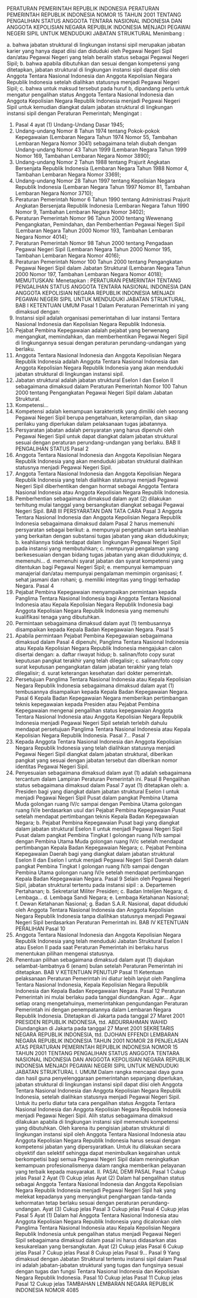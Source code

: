  PERATURAN PEMERINTAH REPUBLIK INDONESIA PERATURAN PEMERINTAH REPUBLIK INDONESIA NOMOR 15 TAHUN 2001 TENTANG PENGALIHAN STATUS ANGGOTA TENTARA NASIONAL INDONESIA DAN ANGGOTA KEPOLISIAN NEGARA REPUBLIK INDONESIA MENJADI PEGAWAI NEGERI SIPIL UNTUK MENDUDUKI JABATAN STRUKTURAL
Menimbang :

a. bahwa jabatan struktural di lingkungan instansi sipil merupakan jabatan karier yang hanya dapat diisi dan diduduki oleh Pegawai Negeri Sipil dan/atau Pegawai Negeri yang telah beralih status sebagai Pegawai Negeri Sipil;
b. bahwa apabila dibutuhkan dan sesuai dengan kompetensi yang ditetapkan, jabatan struktural di lingkungan instansi sipil dapat diisi oleh Anggota Tentara Nasional Indonesia dan Anggota Kepolisian Negara Republik Indonesia setelah dialihkan statusnya menjadi Pegawai Negeri Sipil;
c. bahwa untuk maksud tersebut pada huruf b, dipandang perlu untuk mengatur pengalihan status Anggota Tentara Nasional Indonesia dan Anggota Kepolisian Negara Republik Indonesia menjadi Pegawai Negeri Sipil untuk kemudian diangkat dalam jabatan struktural di lingkungan instansi sipil dengan Peraturan Pemerintah;
Mengingat :

1. Pasal 4 ayat (1) Undang-Undang Dasar 1945;
2. Undang-undang Nomor 8 Tahun 1974 tentang Pokok-pokok Kepegawaian (Lembaran Negara Tahun 1974 Nomor 55, Tambahan Lembaran Negara Nomor 3041) sebagaimana telah diubah dengan Undang-undang Nomor 43 Tahun 1999 (Lembaran Negara Tahun 1999 Nomor 169, Tambahan Lembaran Negara Nomor 3890);
3. Undang-undang Nomor 2 Tahun 1988 tentang Prajurit Angkatan Bersenjata Republik Indonesia (Lembaran Negara Tahun 1988 Nomor 4, Tambahan Lembaran Negara Nomor 3369);
4. Undang-undang Nomor 28 Tahun 1997 tentang Kepolisian Negara Republik Indonesia (Lembaran Negara Tahun 1997 Nomor 81, Tambahan Lembaran Negara Nomor 3710);
5. Peraturan Pemerintah Nomor 6 Tahun 1990 tentang Administrasi Prajurit Angkatan Bersenjata Republik Indonesia (Lembaran Negara Tahun 1990 Nomor 9, Tambahan Lembaran Negara Nomor 3402);
6. Peraturan Pemerintah Nomor 96 Tahun 2000 tentang Wewenang Pengangkatan, Pemindahan, dan Pemberhentian Pegawai Negeri Sipil (Lembaran Negara Tahun 2000 Nomor 193, Tambahan Lembaran Negara Nomor 4014);
7. Peraturan Pemerintah Nomor 98 Tahun 2000 tentang Pengadaan Pegawai Negeri Sipil (Lembaran Negara Tahun 2000 Nomor 195, Tambahan Lembaran Negara Nomor 4016);
8. Peraturan Pemerintah Nomor 100 Tahun 2000 tentang Pengangkatan Pegawai Negeri Sipil dalam Jabatan Struktural (Lembaran Negara Tahun 2000 Nomor 197, Tambahan Lembaran Negara Nomor 4018);
MEMUTUSKAN:
 Menetapkan : PERATURAN PEMERINTAH TENTANG PENGALIHAN STATUS ANGGOTA TENTARA NASIONAL INDONESIA DAN ANGGOTA KEPOLISIAN NEGARA REPUBLIK INDONESIA MENJADI PEGAWAI NEGERI SIPIL UNTUK MENDUDUKI JABATAN STRUKTURAL.
BAB I KETENTUAN UMUM
Pasal 1
Dalam Peraturan Pemerintah ini yang dimaksud dengan:
1. Instansi sipil adalah organisasi pemerintahan di luar instansi Tentara Nasional Indonesia dan Kepolisian Negara Republik Indonesia.
2. Pejabat Pembina Kepegawaian adalah pejabat yang berwenang mengangkat, memindahkan, dan memberhentikan Pegawai Negeri Sipil di lingkungannya sesuai dengan peraturan perundang-undangan yang berlaku.
3. Anggota Tentara Nasional Indonesia dan Anggota Kepolisian Negara Republik Indonesia adalah Anggota Tentara Nasional Indonesia dan Anggota Kepolisian Negara Republik Indonesia yang akan menduduki jabatan struktural di lingkungan instansi sipil.
4. Jabatan struktural adalah jabatan struktural Eselon I dan Eselon II sebagaimana dimaksud dalam Peraturan Pemerintah Nomor 100 Tahun 2000 tentang Pengangkatan Pegawai Negeri Sipil dalam Jabatan Struktural.
5. Kompetensi...
5. Kompetensi adalah kemampuan karakteristik yang dimiliki oleh seorang Pegawai Negeri Sipil berupa pengetahuan, keterampilan, dan sikap perilaku yang diperlukan dalam pelaksanaan tugas jabatannya.
6. Persyaratan jabatan adalah persyaratan yang harus dipenuhi oleh Pegawai Negeri Sipil untuk dapat diangkat dalam jabatan struktural sesuai dengan peraturan perundang-undangan yang berlaku.
BAB II PENGALIHAN STATUS
Pasal 2
7. Anggota Tentara Nasional Indonesia dan Anggota Kepolisian Negara Republik Indonesia yang akan menduduki jabatan struktural dialihkan statusnya menjadi Pegawai Negeri Sipil.
8. Anggota Tentara Nasional Indonesia dan Anggota Kepolisian Negara Republik Indonesia yang telah dialihkan statusnya menjadi Pegawai Negeri Sipil diberhentikan dengan hormat sebagai Anggota Tentara Nasional Indonesia atau Anggota Kepolisian Negara Republik Indonesia.
9. Pemberhentian sebagaimana dimaksud dalam ayat (2) dilakukan terhitung mulai tanggal yang bersangkutan diangkat sebagai Pegawai Negeri Sipil.
BAB III PERSYARATAN DAN TATA CARA
Pasal 3
Anggota Tentara Nasional Indonesia dan Anggota Kepolisian Negara Republik Indonesia sebagaimana dimaksud dalam Pasal 2 harus memenuhi persyaratan sebagai berikut:
a. mempunyai pengetahuan serta keahlian yang berkaitan dengan substansi tugas jabatan yang akan didudukinya;
b. keahliannya tidak terdapat dalam lingkungan Pegawai Negeri Sipil pada instansi yang membutuhkan;
c. mempunyai pengalaman yang berkesesuaian dengan bidang tugas jabatan yang akan didudukinya;
d. memenuhi...
d. memenuhi syarat jabatan dan syarat kompetensi yang ditentukan bagi Pegawai Negeri Sipil;
e. mempunyai kemampuan manajerial dan/atau mempunyai pengalaman memimpin organisasi;
f. sehat jasmani dan rohani;
g. memiliki integritas yang tinggi terhadap Negara.
Pasal 4
1. Pejabat Pembina Kepegawaian menyampaikan permintaan kepada Panglima Tentara Nasional Indonesia bagi Anggota Tentara Nasional Indonesia atau Kepala Kepolisian Negara Republik Indonesia bagi Anggota Kepolisian Negara Republik Indonesia yang memenuhi kualifikasi tenaga yang dibutuhkan.
2. Permintaan sebagaimana dimaksud dalam ayat (1) tembusannya disampaikan kepada Kepala Badan Kepegawaian Negara.
Pasal 5
1. Apabila permintaan Pejabat Pembina Kepegawaian sebagaimana dimaksud dalam Pasal 4 dipenuhi, Panglima Tentara Nasional Indonesia atau Kepala Kepolisian Negara Republik Indonesia mengajukan calon disertai dengan:
a. daftar riwayat hidup;
b. salinan/foto copy surat keputusan pangkat terakhir yang telah dilegalisir;
c. salinan/foto copy surat keputusan pengangkatan dalam jabatan terakhir yang telah dilegalisir;
d. surat keterangan kesehatan dari dokter pemerintah.
2. Persetujuan Panglima Tentara Nasional Indonesia atau Kepala Kepolisian Negara Republik Indonesia sebagaimana dimaksud dalam ayat (1) tembusannya disampaikan kepada Kepala Badan Kepegawaian Negara.
Pasal 6
Kepala Badan Kepegawaian Negara memberikan pertimbangan teknis kepegawaian kepada Presiden atau Pejabat Pembina Kepegawaian mengenai pengalihan status kepegawaian Anggota Tentara Nasional Indonesia atau Anggota Kepolisian Negara Republik Indonesia menjadi Pegawai Negeri Sipil setelah terlebih dahulu mendapat persetujuan Panglima Tentara Nasional Indonesia atau Kepala Kepolisian Negara Republik Indonesia. Pasal 7...
Pasal 7
1. Kepada Anggota Tentara Nasional Indonesia dan Anggota Kepolisian Negara Republik Indonesia yang telah dialihkan statusnya menjadi Pegawai Negeri Sipil diangkat dalam jabatan struktural, diberikan pangkat yang sesuai dengan jabatan tersebut dan diberikan nomor identitas Pegawai Negeri Sipil.
2. Penyesuaian sebagaimana dimaksud dalam ayat (1) adalah sebagaimana tercantum dalam Lampiran Peraturan Pemerintah ini.
Pasal 8
Pengalihan status sebagaimana dimaksud dalam Pasal 7 ayat (1) ditetapkan oleh:
a. Presiden bagi yang diangkat dalam jabatan struktural Eselon I untuk menjadi Pegawai Negeri Sipil Pusat dalam pangkat Pembina Utama Muda golongan ruang IV/c sampai dengan Pembina Utama golongan ruang IV/e berdasarkan usul dari Pejabat Pembina Kepegawaian Pusat setelah mendapat pertimbangan teknis Kepala Badan Kepegawaian Negara;
b. Pejabat Pembina Kepegawaian Pusat bagi yang diangkat dalam jabatan struktural Eselon II untuk menjadi Pegawai Negeri Sipil Pusat dalam pangkat Pembina Tingkat I golongan ruang IV/b sampai dengan Pembina Utama Muda golongan ruang IV/c setelah mendapat pertimbangan Kepala Badan Kepegawaian Negara;
c. Pejabat Pembina Kepegawaian Daerah bagi yang diangkat dalam jabatan struktural Eselon II dan Eselon I untuk menjadi Pegawai Negeri Sipil Daerah dalam pangkat Pembina Tingkat I golongan ruang IV/b sampai dengan Pembina Utama golongan ruang IV/e setelah mendapat pertimbangan Kepala Badan Kepegawaian Negara.
Pasal 9
Selain oleh Pegawai Negeri Sipil, jabatan struktural tertentu pada instansi sipil :
a. Departemen Pertahanan;
b. Sekretariat Militer Presiden;
c. Badan Intelijen Negara;
d. Lembaga...
d. Lembaga Sandi Negara;
e. Lembaga Ketahanan Nasional;
f. Dewan Ketahanan Nasional;
g. Badan S.A.R. Nasional, dapat diduduki oleh Anggota Tentara Nasional Indonesia dan Anggota Kepolisian Negara Republik Indonesia tanpa dialihkan statusnya menjadi Pegawai Negeri Sipil berdasarkan Peraturan Pemerintah ini.
BAB IV KETENTUAN PERALIHAN
Pasal 10
1. Anggota Tentara Nasional Indonesia dan Anggota Kepolisian Negara Republik Indonesia yang telah menduduki Jabatan Struktural Eselon I atau Eselon II pada saat Peraturan Pemerintah ini berlaku harus menentukan pilihan mengenai statusnya.
2. Penentuan pilihan sebagaimana dimaksud dalam ayat (1) diajukan selambat-lambatnya 6 (enam) bulan setelah Peraturan Pemerintah ini ditetapkan.
BAB V KETENTUAN PENUTUP
Pasal 11
Ketentuan pelaksanaan Peraturan Pemerintah ini diatur lebih lanjut oleh Panglima Tentara Nasional Indonesia, Kepala Kepolisian Negara Republik Indonesia dan Kepala Badan Kepegawaian Negara.
Pasal 12
Peraturan Pemerintah ini mulai berlaku pada tanggal diundangkan. Agar...
Agar setiap orang mengetahuinya, memerintahkan pengundangan Peraturan Pemerintah ini dengan penempatannya dalam Lembaran Negara Republik Indonesia. Ditetapkan di Jakarta pada tanggal 27 Maret 2001 PRESIDEN REPUBLIK INDONESIA, ttd. ABDURRAHMAN WAHID Diundangkan di Jakarta pada tanggal 27 Maret 2001 SEKRETARIS NEGARA REPUBLIK INDONESIA, ttd. DJOHAN EFFENDI LEMBARAN NEGARA REPUBLIK INDONESIA TAHUN 2001 NOMOR 28 PENJELASAN ATAS PERATURAN PEMERINTAH REPUBLIK INDONESIA NOMOR 15 TAHUN 2001 TENTANG PENGALIHAN STATUS ANGGOTA TENTARA NASIONAL INDONESIA DAN ANGGOTA KEPOLISIAN NEGARA REPUBLIK INDONESIA MENJADI PEGAWAI NEGERI SIPIL UNTUK MENDUDUKI JABATAN STRUKTURAL I. UMUM Dalam rangka mencapai daya guna dan hasil guna penyelenggaraan pemerintahan sepanjang diperlukan, jabatan struktural di lingkungan instansi sipil dapat diisi oleh Anggota Tentara Nasional Indonesia dan Anggota Kepolisian Negara Republik Indonesia, setelah dialihkan statusnya menjadi Pegawai Negeri Sipil. Untuk itu perlu diatur tata cara pengalihan status Anggota Tentara Nasional Indonesia dan Anggota Kepolisian Negara Republik Indonesia menjadi Pegawai Negeri Sipil. Alih status sebagaimana dimaksud dilakukan apabila di lingkungan instansi sipil memenuhi kompetensi yang dibutuhkan. Oleh karena itu pengisian jabatan struktural di lingkungan instansi sipil oleh Anggota Tentara Nasional Indonesia atau Anggota Kepolisian Negara Republik Indonesia harus sesuai dengan kompetensi jabatan yang dipersyaratkan. Untuk itu dilakukan secara obyektif dan selektif sehingga dapat menimbulkan kegairahan untuk berkompetisi bagi semua Pegawai Negeri Sipil dalam meningkatkan kemampuan profesionalismenya dalam rangka memberikan pelayanan yang terbaik kepada masyarakat. II. PASAL DEMI PASAL
Pasal 1
Cukup jelas
Pasal 2
Ayat (1) Cukup jelas Ayat (2) Dalam hal pengalihan status sebagai Anggota Tentara Nasional Indonesia dan Anggota Kepolisian Negara Republik Indonesia menjadi Pegawai Negeri Sipil hak yang melekat kepadanya yang menyangkut penghargaan tanda-tanda kehormatan tetap berlaku sesuai dengan peraturan perundang-undangan. Ayat (3) Cukup jelas
Pasal 3
Cukup jelas
Pasal 4
Cukup jelas
Pasal 5
Ayat (1) Dalam hal Anggota Tentara Nasional Indonesia atau Anggota Kepolisian Negara Republik Indonesia yang dicalonkan oleh Panglima Tentara Nasional Indonesia atau Kepala Kepolisian Negara Republik Indonesia untuk pengalihan status menjadi Pegawai Negeri Sipil sebagaimana dimaksud dalam pasal ini harus didasarkan atas kesukarelaan yang bersangkutan. Ayat (2) Cukup jelas
Pasal 6
Cukup jelas
Pasal 7
Cukup jelas
Pasal 8
Cukup jelas Pasal 9...
Pasal 9
Yang dimaksud dengan Jabatan Struktural tertentu instansi sipil dalam Pasal ini adalah jabatan-jabatan struktural yang tugas dan fungsinya sesuai dengan tugas dan fungsi Tentara Nasional Indonesia dan Kepolisian Negara Republik Indonesia.
Pasal 10
Cukup jelas
Pasal 11
Cukup jelas
Pasal 12
Cukup jelas TAMBAHAN LEMBARAN NEGARA REPUBLIK INDONESIA NOMOR 4085